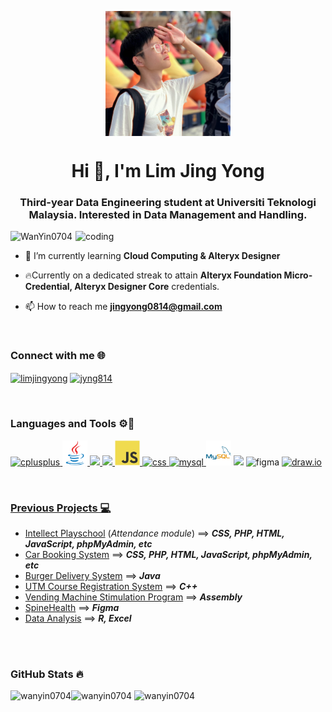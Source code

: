 <p align="center"><img align="center" alt="Coding" width="200" src="me.jpeg">

<h1 align="center">Hi 👋, I'm Lim Jing Yong</h1>
<h3 align="center">Third-year Data Engineering student at Universiti Teknologi Malaysia. Interested in Data Management and Handling.</h3>
<img align="right" alt="coding" width="400" src="https://i.pinimg.com/originals/fc/71/63/fc71635c7f1b09ed30413f59bb749582.gif"></a></p>
<p align="left"> <img src="https://komarev.com/ghpvc/?username=wanyin0704&label=Profile%20views&color=0e75b6&style=flat" alt="WanYin0704" /> </p>

- 🌱 I’m currently learning **Cloud Computing & Alteryx Designer**

- 🔥Currently on a dedicated streak to attain **Alteryx Foundation Micro-Credential, Alteryx Designer Core** credentials.

- 📫 How to reach me **jingyong0814@gmail.com**
<br>
<h3 align="left">Connect with me 🌐</h3>
<p align="left">
<a href="https://www.linkedin.com/in/lim-jing-yong-689b44256/" target="blank"><img align="center" src="https://raw.githubusercontent.com/rahuldkjain/github-profile-readme-generator/master/src/images/icons/Social/linked-in-alt.svg" alt="limjingyong" height="40" width="50" /></a>
<a href="https://www.instagram.com/jyng814/" target="blank"><img align="center" src="https://raw.githubusercontent.com/rahuldkjain/github-profile-readme-generator/master/src/images/icons/Social/instagram.svg" alt="jyng814" height="40" width="50" /></a>
</p>
<br>
<h3 align="left">Languages and Tools ⚙️🚀</h3>
<p align="left"> <a href="" target="_blank" rel="noreferrer">
<img src="https://upload.wikimedia.org/wikipedia/commons/thumb/1/18/ISO_C%2B%2B_Logo.svg/180px-ISO_C%2B%2B_Logo.svg.png" alt="cplusplus" width="40" height="40"/> </a> <a href="https://www.figma.com/" target="_blank" rel="noreferrer">
<img src="https://raw.githubusercontent.com/devicons/devicon/master/icons/java/java-original.svg" alt="java" width="40" height="40"/> </a> <a href="https://developer.mozilla.org/en-US/docs/Web/JavaScript" target="_blank" rel="noreferrer"> 
<img src= "https://upload.wikimedia.org/wikipedia/commons/thumb/2/27/PHP-logo.svg/182px-PHP-logo.svg.png" height = 40>
<img src= "https://upload.wikimedia.org/wikipedia/commons/thumb/6/61/HTML5_logo_and_wordmark.svg/180px-HTML5_logo_and_wordmark.svg.png" height = 40> 
<img src="https://raw.githubusercontent.com/devicons/devicon/master/icons/javascript/javascript-original.svg" alt="javascript" width="40" height="40"/> </a> <a href="https://www.mysql.com/" target="_blank" rel="noreferrer"> 
<img src="https://static.javatpoint.com/csspages/images/css-tutorial.png" alt="css" width="50" height="50"/> </a> <a href="https://developer.mozilla.org/en-US/docs/Web/JavaScript" target="_blank" rel="noreferrer"> 
<img src="https://upload.wikimedia.org/wikipedia/commons/thumb/b/b2/Bootstrap_logo.svg/800px-Bootstrap_logo.svg.png" alt="mysql" width="50" height="40"/> </a> 
<img src="https://raw.githubusercontent.com/devicons/devicon/master/icons/mysql/mysql-original-wordmark.svg" alt="mysql" width="40" height="40"/> </a> 
<img src= "https://upload.wikimedia.org/wikipedia/commons/thumb/1/1b/R_logo.svg/182px-R_logo.svg.png" height = 40> 
<img src="https://www.vectorlogo.zone/logos/figma/figma-icon.svg" alt="figma" width="40" height="40"/> </a> <a href="https://www.java.com" target="_blank" rel="noreferrer"> 
<img src="https://upload.wikimedia.org/wikipedia/commons/thumb/3/3e/Diagrams.net_Logo.svg/768px-Diagrams.net_Logo.svg.png" alt="draw.io" width="40" height="40"/> </a> <a href="https://www.java.com" target="_blank" rel="noreferrer"> 
</p>
<br>
  
### Previous Projects 💻
- [Intellect Playschool](https://github.com/WanYin0704/Intellect-Playschool-Management-System) (_Attendance module_) ==> **_CSS, PHP, HTML, JavaScript, phpMyAdmin, etc_**
- [Car Booking System](https://github.com/WanYin0704/Car-Booking-System) ==> **_CSS, PHP, HTML, JavaScript, phpMyAdmin, etc_**
- [Burger Delivery System](https://github.com/WanYin0704/Burger-Delivery-System) ==> **_Java_**
- [UTM Course Registration System](https://github.com/WanYin0704/UTM-Course-Registration-System) ==> **_C++_**
- [Vending Machine Stimulation Program](https://github.com/WanYin0704/Vending-Machine-Stimulation-Program) ==> **_Assembly_**
- [SpineHealth](https://github.com/WanYin0704/SpineHealth) ==> **_Figma_**
- [Data Analysis](https://github.com/WanYin0704/Data-Analysis) ==> **_R, Excel_**  
<br>

<br>
<div>
  
### GitHub Stats 🔥
<img src="https://github-readme-stats.vercel.app/api?username=wanyin0704&show_icons=true&locale=en" alt="wanyin0704" >
<img src="https://github-readme-streak-stats.herokuapp.com/?user=wanyin0704&" alt="wanyin0704" > 

<img align="left" src="https://github-readme-stats.vercel.app/api/top-langs?username=wanyin0704&show_icons=true&locale=en&layout=compact" alt="wanyin0704" >
